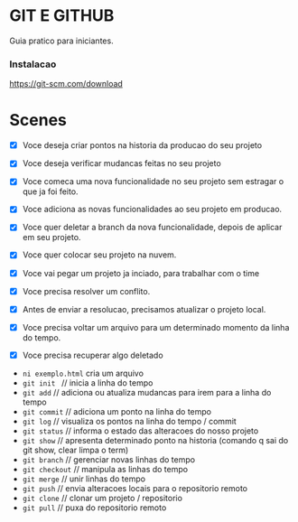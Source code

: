 # GIT E GITHUB

Guia pratico para iniciantes.

### Instalacao 

https://git-scm.com/download

# Scenes

-[x] Voce deseja criar pontos na historia da producao do seu projeto 
-[X] Voce deseja verificar mudancas feitas no seu projeto

-[X] Voce comeca uma nova funcionalidade no seu projeto sem estragar o que ja foi feito.
-[X] Voce adiciona as novas funcionalidades ao seu projeto em producao.
-[X] Voce quer deletar a branch da nova funcionalidade, depois de aplicar em seu projeto.

-[X] Voce quer colocar seu projeto na nuvem.

-[X] Voce vai pegar um projeto ja inciado, para trabalhar com o time
-[X] Voce precisa resolver um conflito.
-[x] Antes de enviar a resolucao, precisamos atualizar o projeto local.

-[X] Voce precisa voltar um arquivo para um determinado momento da linha do tempo.
-[x] Voce precisa recuperar algo deletado

- `ni exemplo.html` cria um arquivo 
- `git init ` // inicia a linha do tempo
- `git add` // adiciona ou atualiza mudancas para irem para a linha do tempo
- `git commit` // adiciona um ponto na linha do tempo
- `git log` // visualiza os pontos na linha do tempo / commit
- `git status` // informa o estado das alteracoes do nosso projeto 
- `git show` // apresenta determinado ponto na historia (comando q sai do git show, clear limpa o term)
- `git branch` // gerenciar novas linhas do tempo
- `git checkout` // manipula as linhas do tempo
- `git merge` // unir linhas do tempo 
- `git push` // envia alteracoes locais para o repositorio remoto
- `git clone` // clonar um projeto / repositorio
- `git pull` // puxa do repositorio remoto
